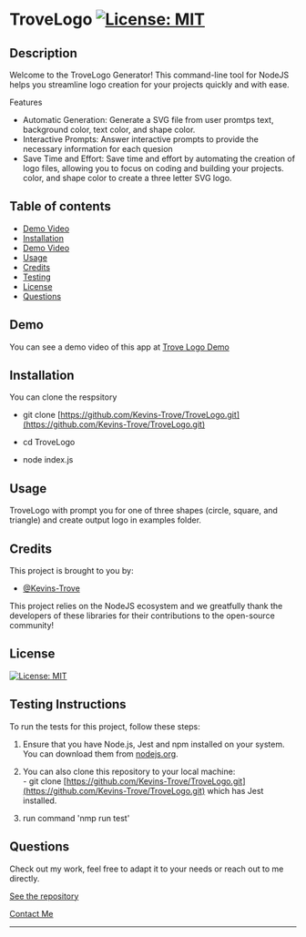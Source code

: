 # TroveLogo [![License: MIT](https://img.shields.io/badge/License-MIT-yellow.svg)](https://opensource.org/licenses/MIT)

## Description 
Welcome to the TroveLogo Generator! This command-line tool for NodeJS helps you streamline logo creation for your projects quickly and with ease.

Features
 - Automatic Generation: Generate a SVG file from user promtps text, background color, text color, and shape color.
 - Interactive Prompts: Answer interactive prompts to provide the necessary information for each quesion
 - Save Time and Effort: Save time and effort by automating the creation of logo files, allowing you to focus on coding and building your projects. 
color, and shape color to create a three letter SVG logo.

## Table of contents 
- [Demo Video](#demo) 
- [Installation](#installation)
- [Demo Video](#demo) 
- [Usage](#usage)
- [Credits](#credits)
- [Testing](#testing)
- [License](#license)
- [Questions](#questions) 


## Demo 
 You can see a demo video of this app at [Trove Logo Demo](https://drive.google.com/file/d/1VHQfnMW6mIuFWsxszCBD_AWJWyFb0HSn/view?usp=sharing)



## Installation 
 You can clone the respsitory 

 - git clone [https://github.com/Kevins-Trove/TroveLogo.git](https://github.com/Kevins-Trove/TroveLogo.git)

 - cd TroveLogo

 - node index.js
 
 ## Usage 
TroveLogo with prompt you for one of three shapes (circle, square, and triangle) and create output logo in examples folder.

## Credits 
 This project is brought to you by:
  - [@Kevins-Trove](https://github.com/Kevins-Trove)
  
  This project relies on the NodeJS ecosystem and we greatfully thank the developers of these libraries for their contributions to the open-source community! 

## License 
 [![License: MIT](https://img.shields.io/badge/License-MIT-yellow.svg)](https://opensource.org/licenses/MIT) 

## Testing Instructions 
 To run the tests for this project, follow these steps:
 
 1. Ensure that you have Node.js, Jest and npm installed on your system. You can download them from [nodejs.org](https://nodejs.org/).
 
 2. You can also clone this repository to your local machine:<br> - git clone [https://github.com/Kevins-Trove/TroveLogo.git](https://github.com/Kevins-Trove/TroveLogo.git) which has Jest installed.

 3. run command 'nmp run test'

## Questions 

Check out my work, feel free to adapt it to your needs or reach out to me directly.

[See the repository](https://github.com/Kevins-Trove/TroveLogo.git)

[Contact Me](mailto:kevin@kevinstrove.com)

--- 

